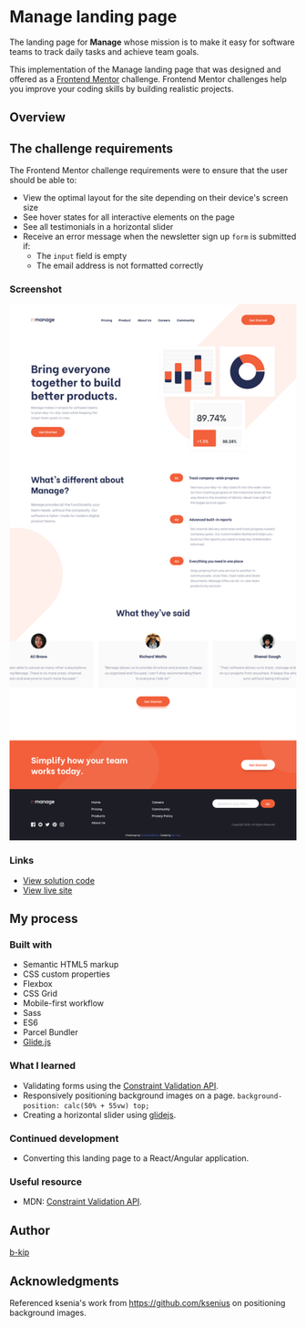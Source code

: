 # Manage landing page
The landing page for **Manage** whose mission is to make it easy for software teams to track daily tasks and achieve team goals.

This implementation of the Manage landing page that was designed and offered as a [Frontend Mentor](https://www.frontendmentor.io/challenges/manage-landing-page-SLXqC6P5) challenge. Frontend Mentor challenges help you improve your coding skills by building realistic projects. 

## Overview
## The challenge requirements

The Frontend Mentor challenge requirements were to ensure that the user should be able to:

- View the optimal layout for the site depending on their device's screen size
- See hover states for all interactive elements on the page
- See all testimonials in a horizontal slider
- Receive an error message when the newsletter sign up `form` is submitted if:
  - The `input` field is empty
  - The email address is not formatted correctly


### Screenshot

![](./screenshot.png)

### Links

- [View solution code](https://github.com/b-kip/url-shortening-api-master)
- [View live site](https://url-shortening-api-master-psi.vercel.app)
## My process

### Built with

- Semantic HTML5 markup
- CSS custom properties
- Flexbox
- CSS Grid
- Mobile-first workflow
- Sass
- ES6
- Parcel Bundler
- [Glide.js](https://glidejs.com/)

### What I learned

  - Validating forms using the [Constraint Validation API](https://developer.mozilla.org/en-US/docs/Learn/Forms/Form_validation#the_constraint_validation_api).
  - Responsively positioning background images on a page.
    `background-position: calc(50% + 55vw) top;`
  - Creating a horizontal slider using [glidejs](https://glidejs.com/).

### Continued development

  - Converting this landing page to a React/Angular application.

### Useful resource

  - MDN: [Constraint Validation API](https://developer.mozilla.org/en-US/docs/Learn/Forms/Form_validation#the_constraint_validation_api).

## Author

[b-kip](https://github.com/b-kip)

## Acknowledgments

Referenced ksenia's work from https://github.com/ksenius on positioning background images.